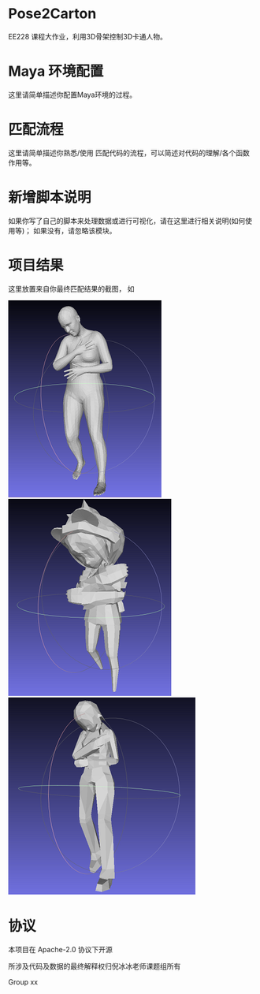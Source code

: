 # Pose2Carton 

EE228 课程大作业，利用3D骨架控制3D卡通人物。



# Maya 环境配置

这里请简单描述你配置Maya环境的过程。



# 匹配流程

这里请简单描述你熟悉/使用 匹配代码的流程，可以简述对代码的理解/各个函数作用等。



# 新增脚本说明

如果你写了自己的脚本来处理数据或进行可视化，请在这里进行相关说明(如何使用等)； 如果没有，请忽略该模块。



# 项目结果

这里放置来自你最终匹配结果的截图， 如

![image](../img/00.png)
![image](../img/01.png)![image](../img/02.png)





# 协议 
本项目在 Apache-2.0 协议下开源

所涉及代码及数据的最终解释权归倪冰冰老师课题组所有

Group xx
